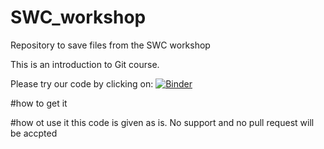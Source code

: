 # SWC_workshop
Repository to save files from the SWC workshop

This is an introduction to Git course.

Please try our code by clicking on:
[![Binder](https://mybinder.org/badge.svg)](https://mybinder.org/v2/gh/samanthakdawson/SWC_workshop/tree/master/master)


#how to get it

#how ot use it
this code is given as is. No support and no pull request will be accpted

